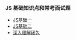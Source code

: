 ### JS 基础知识点和常考面试题
- [JS基础一](https://github.com/zeroone001/blogs/blob/master/BaseJS/index1.js)
- [JS基础二](https://github.com/zeroone001/blogs/blob/master/BaseJS/index2.js)
- [深入理解闭包](https://github.com/zeroone001/blogs/blob/master/BaseJS/bibao.md)


